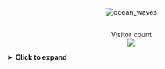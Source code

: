 
<!--
**krschan/krschan** is a ✨ _special_ ✨ repository because its `README.md` (this file) appears on your GitHub profile.

Here are some ideas to get you started:

- 🔭 I’m currently working on ...
- 🌱 I’m currently learning ...
- 👯 I’m looking to collaborate on ...
- 🤔 I’m looking for help with ...
- 💬 Ask me about ...
- 📫 How to reach me: ...
- 😄 Pronouns: ...
- ⚡ Fun fact: ...
-->

<div align="center">
  <img src="https://github.com/krschan/krschan/assets/114497613/f6b32e6d-6462-4eab-9198-b663b63c060a" alt="ocean_waves">
</div>

##

<p align="center"> 
  Visitor count<br>
  <img src="https://profile-counter.glitch.me/krschan/count.svg" />
</p>

<details>
  <summary><b>Click to expand</b></summary>  

> "code today, cry tomorrow."

